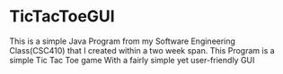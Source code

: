 # TicTacToeGUI
This is a simple Java Program from my Software Engineering Class(CSC410) that I created within a two week span. This Program is a simple Tic Tac Toe game With a fairly simple yet user-friendly GUI
